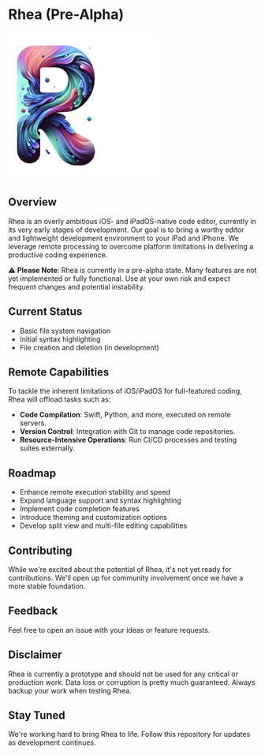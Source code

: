 # Rhea (Pre-Alpha)
<img src="Rhea/Assets.xcassets/logo.imageset/rhea-logo.png" width="300" alt="Rhea Logo">

## Overview

Rhea is an overly ambitious iOS- and iPadOS-native code editor, currently in its very early stages of development. Our goal is to bring a worthy editor and lightweight development environment to your iPad and iPhone. We leverage remote processing to overcome platform limitations in delivering a productive coding experience.

⚠️ **Please Note**: Rhea is currently in a pre-alpha state. Many features are not yet implemented or fully functional. Use at your own risk and expect frequent changes and potential instability.

## Current Status

-  Basic file system navigation
-  Initial syntax highlighting
-  File creation and deletion (in development)

## Remote Capabilities

To tackle the inherent limitations of iOS/iPadOS for full-featured coding, Rhea will offload tasks such as:

-  **Code Compilation**: Swift, Python, and more, executed on remote servers.
-  **Version Control**: Integration with Git to manage code repositories.
-  **Resource-Intensive Operations**: Run CI/CD processes and testing suites externally.

## Roadmap

-  Enhance remote execution stability and speed
-  Expand language support and syntax highlighting
-  Implement code completion features
-  Introduce theming and customization options
-  Develop split view and multi-file editing capabilities

## Contributing

While we're excited about the potential of Rhea, it's not yet ready for contributions. We'll open up for community involvement once we have a more stable foundation.

## Feedback

Feel free to open an issue with your ideas or feature requests.

## Disclaimer

Rhea is currently a prototype and should not be used for any critical or production work. Data loss or corruption is pretty much guaranteed. Always backup your work when testing Rhea.

## Stay Tuned

We're working hard to bring Rhea to life. Follow this repository for updates as development continues.
